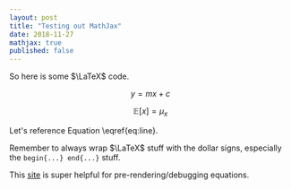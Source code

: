 ```yaml
---
layout: post
title: "Testing out MathJax"
date: 2018-11-27
mathjax: true
published: false
---
```

So here is some $\LaTeX$ code.

$$
\begin{equation}
y = mx + c
\label{eq:line}
\end{equation}
$$

$$
\begin{equation}
\mathbb{E}[x] = \mu_x
\end{equation}
$$

Let's reference Equation \eqref{eq:line}.

Remember to always wrap $\LaTeX$ stuff with the dollar signs, especially the ``begin{...} end{...}`` stuff.

This [site](https://www.latex4technics.com/) is super helpful for pre-rendering/debugging equations.